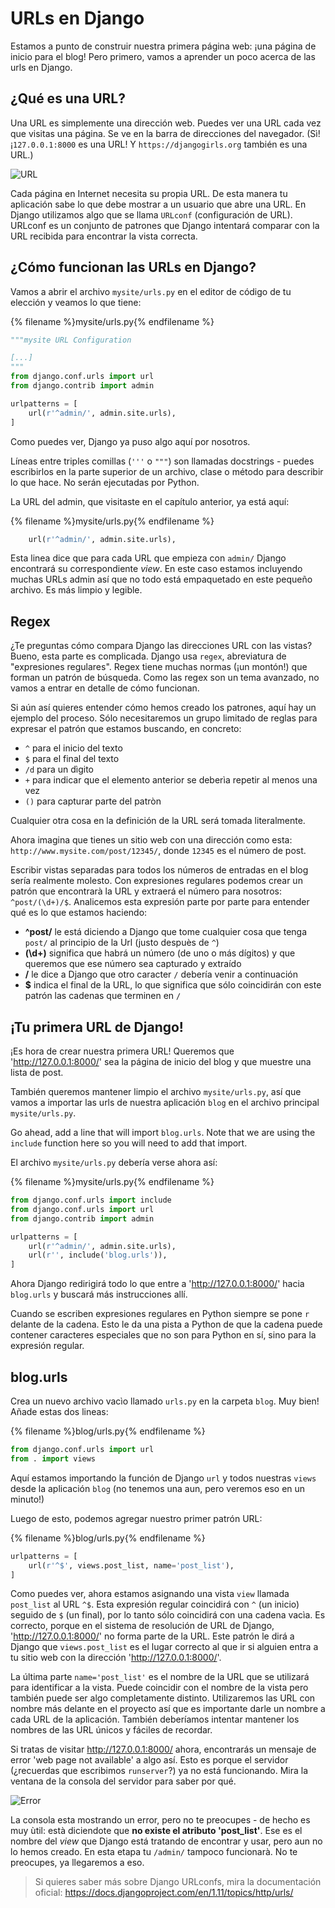 # URLs en Django

Estamos a punto de construir nuestra primera página web: ¡una página de inicio para el blog! Pero primero, vamos a aprender un poco acerca de las urls en Django.

## ¿Qué es una URL?

Una URL es simplemente una dirección web. Puedes ver una URL cada vez que visitas una página. Se ve en la barra de direcciones del navegador. (Sì! ¡`127.0.0.1:8000` es una URL! Y `https://djangogirls.org` también es una URL.)

![URL](images/url.png)

Cada página en Internet necesita su propia URL. De esta manera tu aplicación sabe lo que debe mostrar a un usuario que abre una URL. En Django utilizamos algo que se llama `URLconf` (configuración de URL). URLconf es un conjunto de patrones que Django intentará comparar con la URL recibida para encontrar la vista correcta.

## ¿Cómo funcionan las URLs en Django?

Vamos a abrir el archivo `mysite/urls.py` en el editor de código de tu elección y veamos lo que tiene:

{% filename %}mysite/urls.py{% endfilename %}

```python
"""mysite URL Configuration

[...]
"""
from django.conf.urls import url
from django.contrib import admin

urlpatterns = [
    url(r'^admin/', admin.site.urls),
]
```

Como puedes ver, Django ya puso algo aquí por nosotros.

Líneas entre triples comillas (`'''` o `"""`) son llamadas docstrings - puedes escribirlos en la parte superior de un archivo, clase o método para describir lo que hace. No serán ejecutadas por Python.

La URL del admin, que visitaste en el capítulo anterior, ya está aquí:

{% filename %}mysite/urls.py{% endfilename %}

```python
    url(r'^admin/', admin.site.urls),
```

Esta linea dice que para cada URL que empieza con `admin/` Django encontrará su correspondiente *view*. En este caso estamos incluyendo muchas URLs admin así que no todo está empaquetado en este pequeño archivo. Es más limpio y legible.

## Regex

¿Te preguntas cómo compara Django las direcciones URL con las vistas? Bueno, esta parte es complicada. Django usa `regex`, abreviatura de "expresiones regulares". Regex tiene muchas normas (¡un montón!) que forman un patrón de búsqueda. Como las regex son un tema avanzado, no vamos a entrar en detalle de cómo funcionan.

Si aún así quieres entender cómo hemos creado los patrones, aquí hay un ejemplo del proceso. Sólo necesitaremos un grupo limitado de reglas para expresar el patrón que estamos buscando, en concreto:

* `^` para el inicio del texto
* `$` para el final del texto
* `/d` para un dìgito
* `+` para indicar que el elemento anterior se deberìa repetir al menos una vez
* `()` para capturar parte del patròn

Cualquier otra cosa en la definición de la URL será tomada literalmente.

Ahora imagina que tienes un sitio web con una dirección como esta: `http://www.mysite.com/post/12345/`, donde `12345` es el número de post.

Escribir vistas separadas para todos los números de entradas en el blog sería realmente molesto. Con expresiones regulares podemos crear un patrón que encontrarà la URL y extraerá el número para nosotros: `^post/(\d+)/$`. Analicemos esta expresión parte por parte para entender qué es lo que estamos haciendo:

* **^post/** le está diciendo a Django que tome cualquier cosa que tenga `post/` al principio de la Url (justo despuès de `^`)
* **(\d+)** significa que habrá un número (de uno o más dígitos) y que queremos que ese número sea capturado y extraído
* **/** le dice a Django que otro caracter `/` debería venir a continuación
* **$** indica el final de la URL, lo que significa que sólo coincidirán con este patrón las cadenas que terminen en `/`

## ¡Tu primera URL de Django!

¡Es hora de crear nuestra primera URL! Queremos que 'http://127.0.0.1:8000/' sea la página de inicio del blog y que muestre una lista de post.

También queremos mantener limpio el archivo `mysite/urls.py`, así que vamos a importar las urls de nuestra aplicación `blog` en el archivo principal `mysite/urls.py`.

Go ahead, add a line that will import `blog.urls`. Note that we are using the `include` function here so you will need to add that import.

El archivo `mysite/urls.py` debería verse ahora así:

{% filename %}mysite/urls.py{% endfilename %}

```python
from django.conf.urls import include
from django.conf.urls import url
from django.contrib import admin

urlpatterns = [
    url(r'^admin/', admin.site.urls),
    url(r'', include('blog.urls')),
]
```

Ahora Django redirigirá todo lo que entre a 'http://127.0.0.1:8000/' hacia `blog.urls` y buscará más instrucciones allí.

Cuando se escriben expresiones regulares en Python siempre se pone `r` delante de la cadena. Esto le da una pista a Python de que la cadena puede contener caracteres especiales que no son para Python en sí, sino para la expresión regular.

## blog.urls

Crea un nuevo archivo vacìo llamado `urls.py` en la carpeta `blog`. Muy bien! Añade estas dos lineas:

{% filename %}blog/urls.py{% endfilename %}

```python
from django.conf.urls import url
from . import views
```

Aquí estamos importando la función de Django `url` y todos nuestras `views` desde la aplicación `blog` (no tenemos una aun, pero veremos eso en un minuto!)

Luego de esto, podemos agregar nuestro primer patrón URL:

{% filename %}blog/urls.py{% endfilename %}

```python
urlpatterns = [
    url(r'^$', views.post_list, name='post_list'),
]
```

Como puedes ver, ahora estamos asignando una vista `view` llamada `post_list` al URL `^$`. Esta expresión regular coincidirá con `^` (un inicio) seguido de `$` (un final), por lo tanto sólo coincidirá con una cadena vacìa. Es correcto, porque en el sistema de resolución de URL de Django, 'http://127.0.0.1:8000/' no forma parte de la URL. Este patrón le dirá a Django que `views.post_list` es el lugar correcto al que ir si alguien entra a tu sitio web con la dirección 'http://127.0.0.1:8000/'.

La última parte `name='post_list'` es el nombre de la URL que se utilizará para identificar a la vista. Puede coincidir con el nombre de la vista pero también puede ser algo completamente distinto. Utilizaremos las URL con nombre más delante en el proyecto así que es importante darle un nombre a cada URL de la aplicación. También deberíamos intentar mantener los nombres de las URL únicos y fáciles de recordar.

Si tratas de visitar http://127.0.0.1:8000/ ahora, encontrarás un mensaje de error 'web page not available' a algo así. Esto es porque el servidor (¿recuerdas que escribimos `runserver`?) ya no está funcionando. Mira la ventana de la consola del servidor para saber por qué.

![Error](images/error1.png)

La consola esta mostrando un error, pero no te preocupes - de hecho es muy ùtil: està diciendote que **no existe el atributo 'post_list'**. Ese es el nombre del *view* que Django está tratando de encontrar y usar, pero aun no lo hemos creado. En esta etapa tu `/admin/` tampoco funcionarà. No te preocupes, ya llegaremos a eso.

> Si quieres saber más sobre Django URLconfs, mira la documentación oficial: https://docs.djangoproject.com/en/1.11/topics/http/urls/